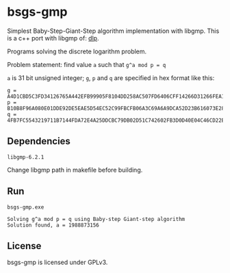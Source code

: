 # bsgs-gmp
Simplest Baby-Step-Giant-Step algorithm implementation with libgmp. This is a c++ port with libgmp of: [dlp](https://github.com/rgerganov/dlp).

Programs solving the discrete logarithm problem.

Problem statement: find value `a` such that `g^a mod p = q`

`a` is 31 bit unsigned integer; `g`, `p` and `q` are specified in hex format like this:

    g = A4D1CBD5C3FD34126765A442EFB99905F8104DD258AC507FD6406CFF14266D31266FEA1E5C41564B777E690F5504F213160217B4B01B886A5E91547F9E2749F4D7FBD7D3B9A92EE1909D0D2263F80A76A6A24C087A091F531DBF0A0169B6A28AD662A4D18E73AFA32D779D5918D08BC8858F4DCEF97C2A24855E6EEB22B3B2E5
    p = B10B8F96A080E01DDE92DE5EAE5D54EC52C99FBCFB06A3C69A6A9DCA52D23B616073E28675A23D189838EF1E2EE652C013ECB4AEA906112324975C3CD49B83BFACCBDD7D90C4BD7098488E9C219A73724EFFD6FAE5644738FAA31A4FF55BCCC0A151AF5F0DC8B4BD45BF37DF365C1A65E68CFDA76D4DA708DF1FB2BC2E4A4371
    q = 4FB7FC5543219711B7144FDA72E4A25DDCBC79DB02D51C742602FB3D0D40E04C46CD22EC33B43DBEB5C05217A9135904DD8B7915335C9337D6CF07464E6E4D762B2C8B3A2F84313D0014C74D4EFE1FB00147B3D8498A755D6E2E6729A13B0F086BFEAB83E37B6401FEA9884AC1E493D7F91A065CD25E22EE5A66433F8C308DED

Dependencies
---

    libgmp-6.2.1
    
    
Change libgmp path in makefile before building.

Run
---
    bsgs-gmp.exe

    Solving g^a mod p = q using Baby-step Giant-step algorithm
    Solution found, a = 1988873156
    


License
---
bsgs-gmp is licensed under GPLv3.
